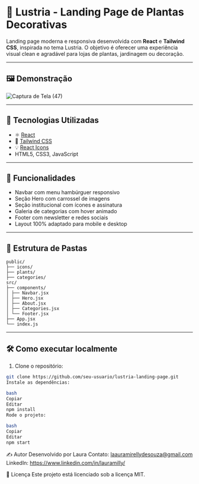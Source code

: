 
# 🌿 Lustria - Landing Page de Plantas Decorativas

Landing page moderna e responsiva desenvolvida com **React** e **Tailwind CSS**, inspirada no tema Lustria. O objetivo é oferecer uma experiência visual clean e agradável para lojas de plantas, jardinagem ou decoração.

---

## 🖼️ Demonstração

![Captura de Tela (47)](https://github.com/user-attachments/assets/4aa570c6-9434-40e8-b2df-529b243ee15a)


---

## 🚀 Tecnologias Utilizadas

- ⚛️ [React](https://reactjs.org/)
- 🎨 [Tailwind CSS](https://tailwindcss.com/)
- 💡 [React Icons](https://react-icons.github.io/react-icons/)
- HTML5, CSS3, JavaScript

---

## 📌 Funcionalidades

- Navbar com menu hambúrguer responsivo
- Seção Hero com carrossel de imagens
- Seção institucional com ícones e assinatura
- Galeria de categorias com hover animado
- Footer com newsletter e redes sociais
- Layout 100% adaptado para mobile e desktop

---

## 📂 Estrutura de Pastas
```
public/
├── icons/
├── plants/
├── categories/
src/
├── components/
│ ├── Navbar.jsx
│ ├── Hero.jsx
│ ├── About.jsx
│ ├── Categories.jsx
│ └── Footer.jsx
├── App.jsx
└── index.js
```
---

## 🛠️ Como executar localmente

1. Clone o repositório:
```bash
git clone https://github.com/seu-usuario/lustria-landing-page.git
Instale as dependências:

bash
Copiar
Editar
npm install
Rode o projeto:

bash
Copiar
Editar
npm start
```
✍️ Autor
Desenvolvido por Laura
Contato: laauramirellydesouza@gmail.com
LinkedIn: https://www.linkedin.com/in/lauramilly/

📄 Licença
Este projeto está licenciado sob a licença MIT.
<!-- redeploy -->

